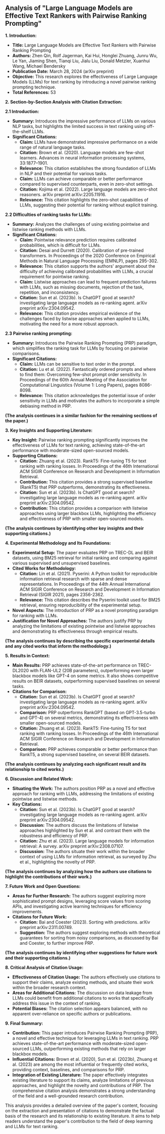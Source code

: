 ## Analysis of "Large Language Models are Effective Text Rankers with Pairwise Ranking Prompting"

**1. Introduction:**

- **Title:** Large Language Models are Effective Text Rankers with Pairwise Ranking Prompting
- **Authors:** Zhen Qin, Rolf Jagerman, Kai Hui, Honglei Zhuang, Junru Wu, Le Yan, Jiaming Shen, Tianqi Liu, Jialu Liu, Donald Metzler, Xuanhui Wang, Michael Bendersky
- **Publication Date:** March 28, 2024 (arXiv preprint)
- **Objective:** This research explores the effectiveness of Large Language Models (LLMs) for text ranking by introducing a novel pairwise ranking prompting technique.
- **Total References:** 53

**2. Section-by-Section Analysis with Citation Extraction:**

**2.1 Introduction:**

- **Summary:** Introduces the impressive performance of LLMs on various NLP tasks, but highlights the limited success in text ranking using off-the-shelf LLMs. 
- **Significant Citations:**
    - **Claim:** LLMs have demonstrated impressive performance on a wide range of natural language tasks.
    - **Citation:** Brown et al. (2020). Language models are few-shot learners. Advances in neural information processing systems, 33:1877–1901.
    - **Relevance:** This citation establishes the strong foundation of LLMs in NLP and their potential for various tasks.
    - **Claim:** LLMs can achieve comparable or better performance compared to supervised counterparts, even in zero-shot settings.
    - **Citation:** Kojima et al. (2022). Large language models are zero-shot reasoners. arXiv preprint arXiv:2205.11916.
    - **Relevance:** This citation highlights the zero-shot capabilities of LLMs, suggesting their potential for ranking without explicit training.

**2.2 Difficulties of ranking tasks for LLMs:**

- **Summary:** Analyzes the challenges of using existing pointwise and listwise ranking methods with LLMs.
- **Significant Citations:**
    - **Claim:** Pointwise relevance prediction requires calibrated probabilities, which is difficult for LLMs.
    - **Citation:** Desai and Durrett (2020). Calibration of pre-trained transformers. In Proceedings of the 2020 Conference on Empirical Methods in Natural Language Processing (EMNLP), pages 295-302.
    - **Relevance:** This citation supports the authors' argument about the difficulty of achieving calibrated probabilities with LLMs, a crucial requirement for pointwise ranking.
    - **Claim:** Listwise approaches can lead to frequent prediction failures with LLMs, such as missing documents, rejection of the task, repetition, and inconsistency.
    - **Citation:** Sun et al. (2023b). Is ChatGPT good at search? investigating large language models as re-ranking agent. arXiv preprint arXiv:2304.09542.
    - **Relevance:** This citation provides empirical evidence of the challenges faced by listwise approaches when applied to LLMs, motivating the need for a more robust approach.

**2.3 Pairwise ranking prompting:**

- **Summary:** Introduces the Pairwise Ranking Prompting (PRP) paradigm, which simplifies the ranking task for LLMs by focusing on pairwise comparisons.
- **Significant Citations:**
    - **Claim:** LLMs can be sensitive to text order in the prompt.
    - **Citation:** Lu et al. (2022). Fantastically ordered prompts and where to find them: Overcoming few-shot prompt order sensitivity. In Proceedings of the 60th Annual Meeting of the Association for Computational Linguistics (Volume 1: Long Papers), pages 8086-8098.
    - **Relevance:** This citation acknowledges the potential issue of order sensitivity in LLMs and motivates the authors to incorporate a simple debiasing method in PRP.

**(The analysis continues in a similar fashion for the remaining sections of the paper.)**

**3. Key Insights and Supporting Literature:**

- **Key Insight:** Pairwise ranking prompting significantly improves the effectiveness of LLMs for text ranking, achieving state-of-the-art performance with moderate-sized open-sourced models.
- **Supporting Citations:**
    - **Citation:** Zhuang et al. (2023). RankT5: Fine-tuning T5 for text ranking with ranking losses. In Proceedings of the 46th International ACM SIGIR Conference on Research and Development in Information Retrieval.
    - **Contribution:** This citation provides a strong supervised baseline (RankT5) that PRP outperforms, demonstrating its effectiveness.
    - **Citation:** Sun et al. (2023b). Is ChatGPT good at search? investigating large language models as re-ranking agent. arXiv preprint arXiv:2304.09542.
    - **Contribution:** This citation provides a comparison with listwise approaches using larger blackbox LLMs, highlighting the efficiency and effectiveness of PRP with smaller open-sourced models.

**(The analysis continues by identifying other key insights and their supporting citations.)**

**4. Experimental Methodology and Its Foundations:**

- **Experimental Setup:** The paper evaluates PRP on TREC-DL and BEIR datasets, using BM25 retrieval for initial ranking and comparing against various supervised and unsupervised baselines.
- **Cited Works for Methodology:**
    - **Citation:** Lin et al. (2021). Pyserini: A Python toolkit for reproducible information retrieval research with sparse and dense representations. In Proceedings of the 44th Annual International ACM SIGIR Conference on Research and Development in Information Retrieval (SIGIR 2021), pages 2356-2362.
    - **Relevance:** This citation describes the Pyserini toolkit used for BM25 retrieval, ensuring reproducibility of the experimental setup.
- **Novel Aspects:** The introduction of PRP as a novel prompting paradigm for ranking with LLMs.
- **Justification for Novel Approaches:** The authors justify PRP by analyzing the limitations of existing pointwise and listwise approaches and demonstrating its effectiveness through empirical results.

**(The analysis continues by describing the specific experimental details and any cited works that inform the methodology.)**

**5. Results in Context:**

- **Main Results:** PRP achieves state-of-the-art performance on TREC-DL2020 with FLAN-UL2 (20B parameters), outperforming even larger blackbox models like GPT-4 on some metrics. It also shows competitive results on BEIR datasets, outperforming supervised baselines on several tasks.
- **Citations for Comparison:**
    - **Citation:** Sun et al. (2023b). Is ChatGPT good at search? investigating large language models as re-ranking agent. arXiv preprint arXiv:2304.09542.
    - **Comparison:** PRP outperforms RankGPT (based on GPT-3.5-turbo and GPT-4) on several metrics, demonstrating its effectiveness with smaller open-sourced models.
    - **Citation:** Zhuang et al. (2023). RankT5: Fine-tuning T5 for text ranking with ranking losses. In Proceedings of the 46th International ACM SIGIR Conference on Research and Development in Information Retrieval.
    - **Comparison:** PRP achieves comparable or better performance than RankT5, a strong supervised baseline, on several BEIR datasets.

**(The analysis continues by analyzing each significant result and its relationship to cited works.)**

**6. Discussion and Related Work:**

- **Situating the Work:** The authors position PRP as a novel and effective approach for ranking with LLMs, addressing the limitations of existing pointwise and listwise methods.
- **Key Citations:**
    - **Citation:** Sun et al. (2023b). Is ChatGPT good at search? investigating large language models as re-ranking agent. arXiv preprint arXiv:2304.09542.
    - **Discussion:** The authors discuss the limitations of listwise approaches highlighted by Sun et al. and contrast them with the robustness and efficiency of PRP.
    - **Citation:** Zhu et al. (2023). Large language models for information retrieval: A survey. arXiv preprint arXiv:2308.07107.
    - **Discussion:** The authors situate their work within the broader context of using LLMs for information retrieval, as surveyed by Zhu et al., highlighting the novelty of PRP.

**(The analysis continues by analyzing how the authors use citations to highlight the contributions of their work.)**

**7. Future Work and Open Questions:**

- **Areas for Further Research:** The authors suggest exploring more sophisticated prompt designs, leveraging score values from scoring APIs, and investigating active learning techniques for efficiency improvements.
- **Citations for Future Work:**
    - **Citation:** Bai and Coester (2023). Sorting with predictions. arXiv preprint arXiv:2311.00749.
    - **Suggestion:** The authors suggest exploring methods with theoretical guarantees for sorting from noisy comparisons, as discussed by Bai and Coester, to further improve PRP.

**(The analysis continues by identifying other suggestions for future work and their supporting citations.)**

**8. Critical Analysis of Citation Usage:**

- **Effectiveness of Citation Usage:** The authors effectively use citations to support their claims, analyze existing methods, and situate their work within the broader research context.
- **Areas for Additional Citations:** The discussion on data leakage from LLMs could benefit from additional citations to works that specifically address this issue in the context of ranking.
- **Potential Biases:** The citation selection appears balanced, with no apparent over-reliance on specific authors or publications.

**9. Final Summary:**

- **Contribution:** This paper introduces Pairwise Ranking Prompting (PRP), a novel and effective technique for leveraging LLMs in text ranking. PRP achieves state-of-the-art performance with moderate-sized open-sourced LLMs, outperforming existing methods that rely on larger blackbox models.
- **Influential Citations:** Brown et al. (2020), Sun et al. (2023b), Zhuang et al. (2023) are among the most influential or frequently cited works, providing context, baselines, and comparisons for PRP.
- **Integration of Existing Literature:** The paper effectively integrates existing literature to support its claims, analyze limitations of previous approaches, and highlight the novelty and contributions of PRP. The comprehensive citation analysis demonstrates a strong understanding of the field and a well-grounded research contribution. 


This analysis provides a detailed overview of the paper's content, focusing on the extraction and presentation of citations to demonstrate the factual basis of the research and its relationship to existing literature. It aims to help readers understand the paper's contribution to the field of deep learning and LLMs for text ranking.